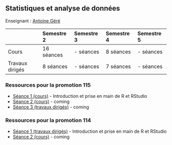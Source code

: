 ## Statistiques et analyse de données 

Enseignant : [Antoine Géré](mailto:a.gere@istom.fr)

|       | Semestre 2 | Semestre 3 | Semestre 4 | Semestre 5 |
|:------|:-----------|:-----------|:-----------|:-----------|
| Cours | 16 séances | - séances  | 8 séances  | - séances  |
| Travaux dirigés    | 8 séances  | - séances  | 7 séances  | - séances  |

### Ressources pour la promotion 115

- [Séance 1 (cours)](./sTa7/intro_R.md) - Introduction et prise en main de R et RStudio
- [Séance 2 (cours)](./sTa7/intro_R.md) - coming
- [Séance 3 (travaux dirigés)](./sTa7/intro_R.md) - coming

### Ressources pour la promotion 114

- [Séance 1 (travaux dirigés)](./sTa7/intro_R.md) - Introduction et prise en main de R et RStudio
- [Séance 2 (cours)](./sTa7/intro_R.md) - coming



